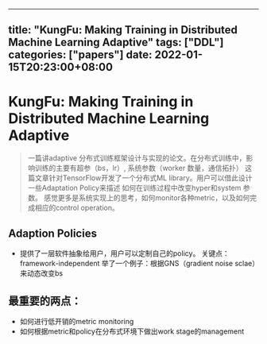 <!--
 * @Author: vihowe
 * @Date: 2022-01-15 22:24:01
 * @LastEditTime: 2022-01-15 23:44:08
 * @FilePath: /myBlog/content/posts/kungfu/index.md
-->
---
title: "KungFu: Making Training in Distributed Machine Learning Adaptive"
tags: ["DDL"]
categories: ["papers"]
date: 2022-01-15T20:23:00+08:00
---
# KungFu: Making Training in Distributed Machine Learning Adaptive

> 一篇讲adaptive 分布式训练框架设计与实现的论文。在分布式训练中，影响训练的主要有超参（bs，lr）,
系统参数（worker 数量，通信拓扑）
这篇文章针对TensorFlow开发了一个分布式ML library。用户可以借此设计一些Adaptation Policy来描述
如何在训练过程中改变hyper和system 参数。
感觉更多是系统实现上的思考，如何monitor各种metric，以及如何完成相应的control operation。

## Adaption Policies
- 提供了一层软件抽象给用户，用户可以定制自己的policy。
关键点：framework-independent
举了一个例子：根据GNS（gradient noise sclae）来动态改变bs

## 最重要的两点：
- 如何进行低开销的metric monitoring
- 如何根据metric和policy在分布式环境下做出work stage的management